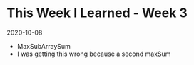 # This Week I Learned - Week 3

2020-10-08

* MaxSubArraySum
* I was getting this wrong because a second maxSum

